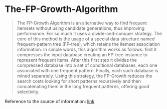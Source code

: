 # The-FP-Growth-Algorithm
> The FP-Growth Algorithm is an alternative way to find frequent itemsets without using candidate generations, thus improving performance. For so much it uses a divide-and-conquer strategy. The core of this method is the usage of a special data structure named frequent-pattern tree (FP-tree), which retains the itemset association information. In simple words, this algorithm works as follows: first it compresses the input database creating an FP-tree instance to represent frequent items. After this first step it divides the compressed database into a set of conditional databases, each one associated with one frequent pattern. Finally, each such database is mined separately. Using this strategy, the FP-Growth reduces the search costs looking for short patterns recursively and then concatenating them in the long frequent patterns, offering good selectivity.  

Reference to the source of information: [link](https://en.wikibooks.org/wiki/Data_Mining_Algorithms_In_R/Frequent_Pattern_Mining/The_FP-Growth_Algorithm)
